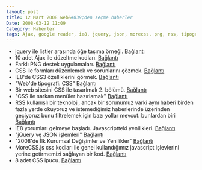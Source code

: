 ```yaml
---
layout: post
title: 12 Mart 2008 web&#039;den seçme haberler
Date: 2008-03-12 11:09
Category: Haberler
tags: Ajax, google reader, ie8, jquery, json, morecss, png, rss, tipografi
---
```


-   jquery ile listler arasında öğe taşıma örneği. [Bağlantı][]
-   10 adet Ajax ile düzeltme kodları. [Bağlantı][1]
-   Farklı PNG destek uygulamaları. [Bağlantı][2]
-   CSS ile formları düzenlemek ve sorunlarını çözmek. [Bağlantı][3]
-   IE8'de CSS3 özelliklerini görmek. [Bağlantı][4]
-   "Web'de tipografi: CSS" [Bağlantı][5]
-   Bir web sitesini CSS ile tasarlmak 2. bölümü. [Bağlantı][6]
-   "CSS ile sarkan menüler hazırlamak" [Bağlantı][7]
-   RSS kullanışlı bir teknoloji, ancak bir sorunumuz varki aynı haberi
    birden fazla yerde okuyoruz ve istemediğimiz haberlerinde üzerinden
    geçiyoruz bunu filtrelemek için bazı yollar mevcut. bunlardan biri
    [Bağlantı][8]
-   IE8 yorumları gelmeye başladı. Javascriptteki yenilikleri.
    [Bağlantı][9]
-   "jQuery ve JSON işlemleri" [Bağlantı][10]
-   "2008'de İlk Kurumsal Değişimler ve Yenilikler" [Bağlantı][11]
-   MoreCSS.js css kodları ile genel kullandığımız javascript
    işlevlerini yerine getirmemizi sağlayan bir kod. [Bağlantı][12]
-   8 adet CSS ipucu. [Bağlantı][13]


  [Bağlantı]: http://ajax.dzone.com/news/easy-multi-select-transfer-jqu
    "jquery"
  [1]: http://webtecker.com/2008/03/06/10-edit-in-place-ajax-scripts/
    "düzenleme alanları"
  [2]: http://css.dzone.com/news/different-techniques-applying- "png"
  [3]: http://css.dzone.com/news/scriptless-self-adjusting-form
    "css ve formlar"
  [4]: http://www.css3.info/css3-features-in-ie8/ "css 3"
  [5]: http://www.siberkultur.com/?q=css-ve-tipografi-ornekleri
    "css ve tipografi"
  [6]: http://cameronmoll.com/archives/2008/03/extensible_css_interface_css_selectors_jquery/
    "Bağlantı"
  [7]: http://www.eburhan.com/css-ile-sarkan-menuler-hazirlamak/
    "css sarkan menü"
  [8]: http://www.readwriteweb.com/archives/6_ways_to_filter_your_rss_feeds.php
    "RSS filtrele"
  [9]: http://ejohn.org/blog/javascript-in-internet-explorer-8/
    "ie8 javascript"
  [10]: http://www.eburhan.com/jquery-ve-json-islemleri/
    "jquery ve json"
  [11]: http://www.hasanyalcin.com/?p=421 "2008 yenilikleri"
  [12]: http://yellowgreen.de/morecss "css ve javascript"
  [13]: http://www.cssglobe.com/post/1392/8-premium-one-line-css-tips
    "css ipuçları"
